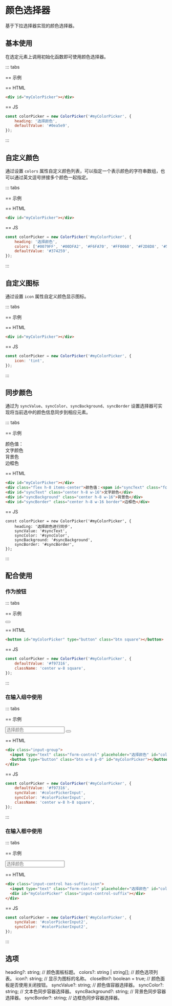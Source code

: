 # 颜色选择器

基于下拉选择器实现的颜色选择器。

## 基本使用

在选定元素上调用初始化函数即可使用颜色选择器。

::: tabs

== 示例

<Example>
  <div data-zui="colorPicker" data-heading="选择颜色" data-default-value="#0ea5e9"></div>
</Example>

== HTML

```html
<div id="myColorPicker"></div>
```

== JS

```js
const colorPicker = new ColorPicker('#myColorPicker', {
    heading: '选择颜色',
    defaultValue: '#0ea5e9',
});
```

:::

## 自定义颜色

通过设置 `colors` 属性自定义颜色列表，可以指定一个表示颜色的字符串数组，也可以通过英文逗号拼接多个颜色一起指定。

::: tabs

== 示例

<Example>
  <div data-zui="colorPicker" data-heading="选择颜色" data-default-value="#374259" data-colors="#0079FF,#00DFA2,#F6FA70,#FF0060,#F2D8D8,#5C8984,#545B77,#374259"></div>
</Example>

== HTML

```html
<div id="myColorPicker"></div>
```

== JS

```JavaScript
const colorPicker = new ColorPicker('#myColorPicker', {
    heading: '选择颜色',
    colors: ['#0079FF', '#00DFA2', '#F6FA70', '#FF0060', '#F2D8D8', '#5C8984', '#545B77', '#374259'],
    defaultValue: '#374259',
});
```

:::

## 自定义图标

通过设置 `icon` 属性自定义颜色显示图标。

::: tabs

== 示例

<Example>
  <div data-zui="colorPicker" data-icon="tint"></div>
</Example>

== HTML

```html
<div id="myColorPicker"></div>
```

== JS

```JavaScript
const colorPicker = new ColorPicker('#myColorPicker', {
    icon: 'tint',
});
```

:::


## 同步颜色

通过为 `syncValue`、`syncColor`、`syncBackground`、`syncBorder` 设置选择器可实现将当前选中的颜色信息同步到相应元素。

::: tabs

== 示例

<Example class="row gap-4 items-center">
  <div data-zui="colorPicker" data-heading="选择颜色进行同步" data-sync-value="#syncText" data-sync-color="#syncColor" data-sync-background="#syncBackground" data-sync-border="#syncBorder"></div>
  <div class="flex h-8 items-center">颜色值：<span id="syncText" class="font-mono"></span></div>
  <div id="syncText" class="center h-8 w-16">文字颜色</div>
  <div id="syncBackground" class="center h-8 w-16">背景色</div>
  <div id="syncBorder" class="center h-8 w-16 border">边框色</div>
</Example>

== HTML

```html
<div id="myColorPicker"></div>
<div class="flex h-8 items-center">颜色值：<span id="syncText" class="font-mono"></span></div>
<div id="syncText" class="center h-8 w-16">文字颜色</div>
<div id="syncBackground" class="center h-8 w-16">背景色</div>
<div id="syncBorder" class="center h-8 w-16 border">边框色</div>
```

== JS

```JS
const colorPicker = new ColorPicker('#myColorPicker', {
    heading: '选择颜色进行同步',
    syncValue: '#syncText',
    syncColor: '#syncColor',
    syncBackground: '#syncBackground',
    syncBorder: '#syncBorder',
});
```

:::

## 配合使用

### 作为按钮

::: tabs

== 示例

<Example>
  <button type="button" class="btn square" data-zui="colorPicker" data-default-value="#f97316" data-class-name="center w-8 square"></button>
</Example>

== HTML

```html
<button id="myColorPicker" type="button" class="btn square"></button>
```

== JS

```js
const colorPicker = new ColorPicker('#myColorPicker', {
    defaultValue: '#f97316',
    className: 'center w-8 square',
});
```

:::

### 在输入组中使用

::: tabs

== 示例

<Example>
  <div class="input-group">
    <input type="text" class="form-control" placeholder="选择颜色" id="colorPickerInput">
    <button type="button" class="btn w-8 p-0" data-zui="colorPicker" data-default-value="#f97316" data-sync-value="#colorPickerInput" data-sync-color="#colorPickerInput" data-class-name="center w-8 h-8 square"></button>
  </div>
</Example>

== HTML

```html
<div class="input-group">
  <input type="text" class="form-control" placeholder="选择颜色" id="colorPickerInput">
  <button type="button" class="btn w-8 p-0" id="myColorPicker"></button>
</div>
```

== JS

```js
const colorPicker = new ColorPicker('#myColorPicker', {
    defaultValue: '#f97316',
    syncValue: '#colorPickerInput',
    syncColor: '#colorPickerInput',
    className: 'center w-8 h-8 square',
});
```

:::

### 在输入框中使用

::: tabs

== 示例

<Example>
  <div class="input-control has-suffix-icon">
    <input type="text" class="form-control" placeholder="选择颜色" id="colorPickerInput2">
    <div class="input-control-suffix opacity-100" data-zui="colorPicker" data-sync-value="#colorPickerInput2" data-sync-color="#colorPickerInput2"></div>
  </div>
</Example>

== HTML

```html
<div class="input-control has-suffix-icon">
  <input type="text" class="form-control" placeholder="选择颜色" id="colorPickerInput2">
  <div id="myColorPicker" class="input-control-suffix"></div>
</div>
```

== JS

```js
const colorPicker = new ColorPicker('#myColorPicker', {
    syncValue: '#colorPickerInput2',
    syncColor: '#colorPickerInput2',
});
```

:::

## 选项

<Props>
heading?: string; // 颜色面板标题。
colors?: string | string[]; // 颜色选项列表。
icon?: string; // 显示为图标的名称。
closeBtn?: boolean = true; // 颜色面板是否使用关闭按钮。
syncValue?: string; // 颜色值容器选择器。
syncColor?: string; // 文本色同步容器选择器。
syncBackground?: string; // 背景色同步容器选择器。
syncBorder?: string; // 边框色同步容器选择器。
</Props>
